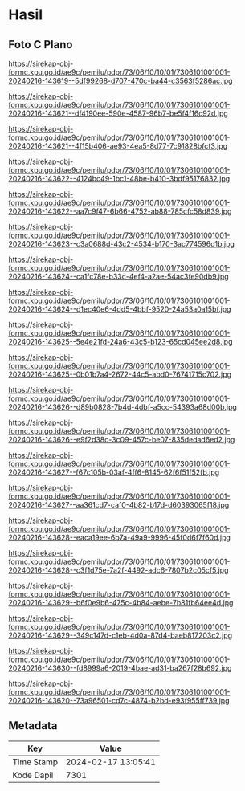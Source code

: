 # Hasil

## Foto C Plano

https://sirekap-obj-formc.kpu.go.id/ae9c/pemilu/pdpr/73/06/10/10/01/7306101001001-20240216-143619--5df99268-d707-470c-ba44-c3563f5286ac.jpg

https://sirekap-obj-formc.kpu.go.id/ae9c/pemilu/pdpr/73/06/10/10/01/7306101001001-20240216-143621--df4190ee-590e-4587-96b7-be5f4f16c92d.jpg

https://sirekap-obj-formc.kpu.go.id/ae9c/pemilu/pdpr/73/06/10/10/01/7306101001001-20240216-143621--4f15b406-ae93-4ea5-8d77-7c91828bfcf3.jpg

https://sirekap-obj-formc.kpu.go.id/ae9c/pemilu/pdpr/73/06/10/10/01/7306101001001-20240216-143622--4124bc49-1bc1-48be-b410-3bdf95176832.jpg

https://sirekap-obj-formc.kpu.go.id/ae9c/pemilu/pdpr/73/06/10/10/01/7306101001001-20240216-143622--aa7c9f47-6b66-4752-ab88-785cfc58d839.jpg

https://sirekap-obj-formc.kpu.go.id/ae9c/pemilu/pdpr/73/06/10/10/01/7306101001001-20240216-143623--c3a0688d-43c2-4534-b170-3ac774596d1b.jpg

https://sirekap-obj-formc.kpu.go.id/ae9c/pemilu/pdpr/73/06/10/10/01/7306101001001-20240216-143624--ca1fc78e-b33c-4ef4-a2ae-54ac3fe90db9.jpg

https://sirekap-obj-formc.kpu.go.id/ae9c/pemilu/pdpr/73/06/10/10/01/7306101001001-20240216-143624--d1ec40e6-4dd5-4bbf-9520-24a53a0a15bf.jpg

https://sirekap-obj-formc.kpu.go.id/ae9c/pemilu/pdpr/73/06/10/10/01/7306101001001-20240216-143625--5e4e21fd-24a6-43c5-b123-65cd045ee2d8.jpg

https://sirekap-obj-formc.kpu.go.id/ae9c/pemilu/pdpr/73/06/10/10/01/7306101001001-20240216-143625--0b01b7a4-2672-44c5-abd0-76741715c702.jpg

https://sirekap-obj-formc.kpu.go.id/ae9c/pemilu/pdpr/73/06/10/10/01/7306101001001-20240216-143626--d89b0828-7b4d-4dbf-a5cc-54393a68d00b.jpg

https://sirekap-obj-formc.kpu.go.id/ae9c/pemilu/pdpr/73/06/10/10/01/7306101001001-20240216-143626--e9f2d38c-3c09-457c-be07-835dedad6ed2.jpg

https://sirekap-obj-formc.kpu.go.id/ae9c/pemilu/pdpr/73/06/10/10/01/7306101001001-20240216-143627--f67c105b-03af-4ff6-8145-62f6f51f52fb.jpg

https://sirekap-obj-formc.kpu.go.id/ae9c/pemilu/pdpr/73/06/10/10/01/7306101001001-20240216-143627--aa361cd7-caf0-4b82-b17d-d60393065f18.jpg

https://sirekap-obj-formc.kpu.go.id/ae9c/pemilu/pdpr/73/06/10/10/01/7306101001001-20240216-143628--eaca19ee-6b7a-49a9-9996-45f0d6f7f60d.jpg

https://sirekap-obj-formc.kpu.go.id/ae9c/pemilu/pdpr/73/06/10/10/01/7306101001001-20240216-143628--c3f1d75e-7a2f-4492-adc6-7807b2c05cf5.jpg

https://sirekap-obj-formc.kpu.go.id/ae9c/pemilu/pdpr/73/06/10/10/01/7306101001001-20240216-143629--b6f0e9b6-475c-4b84-aebe-7b81fb64ee4d.jpg

https://sirekap-obj-formc.kpu.go.id/ae9c/pemilu/pdpr/73/06/10/10/01/7306101001001-20240216-143629--349c147d-c1eb-4d0a-87d4-baeb817203c2.jpg

https://sirekap-obj-formc.kpu.go.id/ae9c/pemilu/pdpr/73/06/10/10/01/7306101001001-20240216-143630--fd8999a6-2019-4bae-ad31-ba267f28b692.jpg

https://sirekap-obj-formc.kpu.go.id/ae9c/pemilu/pdpr/73/06/10/10/01/7306101001001-20240216-143620--73a96501-cd7c-4874-b2bd-e93f955ff739.jpg


## Metadata

| Key        | Value               |
| ---------- | ------------------- |
| Time Stamp | 2024-02-17 13:05:41 |
| Kode Dapil | 7301                |



